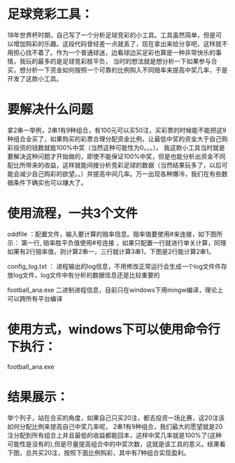 # 足球竞彩工具：
  18年世界杯时期，自己写了一个分析足球竞彩的小工具。工具虽然简单，但是可以增加购彩的乐趣。这段代码曾经差一点就丢了，现在拿出来给分享吧，这样就不用担心找不着了。作为一个普通球迷，边看球边买足彩也算是一种非常快乐的事情，我玩的最多的是足球竞彩胜平负， 当时的想法就是想分析一下如果参与合买，想分析一下资金如何按照一个可靠的比例购入不同赔率来提高中奖几率，于是开发了这款小工具。

# 要解决什么问题
拿2串一举例，2串1有9种组合，有100元可以买50注，买彩票的时候能不能把这9种组合全买了，如果购买的彩票合理分配资金比例，让最低中奖的资金大于自己购彩投资的钱数就能100%中奖（当然这种可能性为0。。。）。
我这款小工具当时就是要解决这种问题才开始做的，即使不能保证100%中奖，但是也能分析出资金不同配比所带来的收益，这样就能间接分析竞彩足球的数据（当然结果玩多了，以后可能会减少自己购彩的欲望。。）并提高中间几率。万一出现各种爆冷，我们在有些数据条件下确实也可以赚大了。

# 使用流程，一共3个文件
oddfile ：配置文件，输入要计算的赔率信息。赔率值要使用#来连接，如下图所示：
第一行, 赔率胜平负值使用#号连接 ，如果只配置一行就进行单关计算，同理如果有2行赔率值，则计算2串一，三行就计算3串1，下图是2行能计算2串1。

config_log.txt ： 进程输出的log信息，不用修改正常运行会生成一个log文件件存放log文件，log文件中有分析的数据信息还是比较重要的

football_ana.exe  二进制进程信息，目前只在windows下用mingw编译，理论上可以跨所有平台编译

# 使用方式，windows下可以使用命令行下执行：
football_ana.exe 

# 结果展示：
举个列子，站在合买的角度，如果自己只买20注，都去投资一场比赛，这20注该如何分配比例来提高自己中奖几率呢， 2串1有9种组合，我们最大的愿望就是20注分配到所有组合上并且最低的收益都能回本，这样中奖几率就是100%了(这种可能性是没有的),但是尽量提高组合中的中奖次数，这就是该工具的意义。结果看下图，总共买20注，按照下面比例购彩，其中有7种组合实现盈利。
